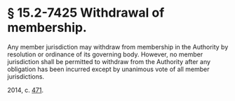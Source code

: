 # § 15.2-7425 Withdrawal of membership.

<p>Any member jurisdiction may withdraw from membership in the Authority by resolution or ordinance of its governing body. However, no member jurisdiction shall be permitted to withdraw from the Authority after any obligation has been incurred except by unanimous vote of all member jurisdictions.</p><p>2014, c. <a href='http://lis.virginia.gov/cgi-bin/legp604.exe?141+ful+CHAP0471'>471</a>.</p>